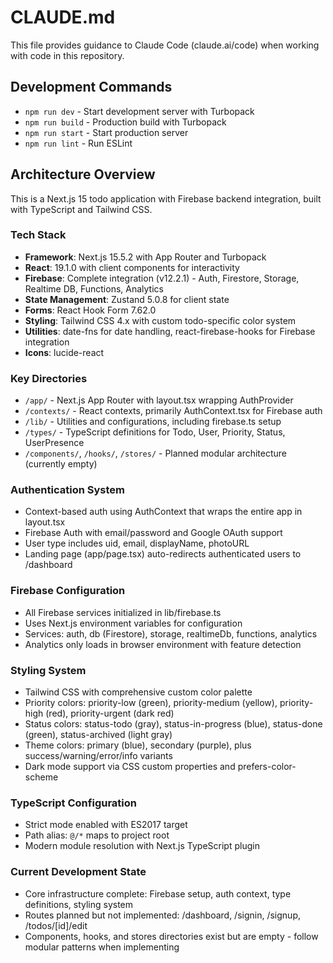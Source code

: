 # CLAUDE.md

This file provides guidance to Claude Code (claude.ai/code) when working with code in this repository.

## Development Commands

- `npm run dev` - Start development server with Turbopack
- `npm run build` - Production build with Turbopack
- `npm run start` - Start production server
- `npm run lint` - Run ESLint

## Architecture Overview

This is a Next.js 15 todo application with Firebase backend integration, built with TypeScript and Tailwind CSS.

### Tech Stack
- **Framework**: Next.js 15.5.2 with App Router and Turbopack
- **React**: 19.1.0 with client components for interactivity
- **Firebase**: Complete integration (v12.2.1) - Auth, Firestore, Storage, Realtime DB, Functions, Analytics
- **State Management**: Zustand 5.0.8 for client state
- **Forms**: React Hook Form 7.62.0
- **Styling**: Tailwind CSS 4.x with custom todo-specific color system
- **Utilities**: date-fns for date handling, react-firebase-hooks for Firebase integration
- **Icons**: lucide-react

### Key Directories
- `/app/` - Next.js App Router with layout.tsx wrapping AuthProvider
- `/contexts/` - React contexts, primarily AuthContext.tsx for Firebase auth
- `/lib/` - Utilities and configurations, including firebase.ts setup
- `/types/` - TypeScript definitions for Todo, User, Priority, Status, UserPresence
- `/components/`, `/hooks/`, `/stores/` - Planned modular architecture (currently empty)

### Authentication System
- Context-based auth using AuthContext that wraps the entire app in layout.tsx
- Firebase Auth with email/password and Google OAuth support
- User type includes uid, email, displayName, photoURL
- Landing page (app/page.tsx) auto-redirects authenticated users to /dashboard

### Firebase Configuration
- All Firebase services initialized in lib/firebase.ts
- Uses Next.js environment variables for configuration
- Services: auth, db (Firestore), storage, realtimeDb, functions, analytics
- Analytics only loads in browser environment with feature detection

### Styling System
- Tailwind CSS with comprehensive custom color palette
- Priority colors: priority-low (green), priority-medium (yellow), priority-high (red), priority-urgent (dark red)
- Status colors: status-todo (gray), status-in-progress (blue), status-done (green), status-archived (light gray)
- Theme colors: primary (blue), secondary (purple), plus success/warning/error/info variants
- Dark mode support via CSS custom properties and prefers-color-scheme

### TypeScript Configuration
- Strict mode enabled with ES2017 target
- Path alias: `@/*` maps to project root
- Modern module resolution with Next.js TypeScript plugin

### Current Development State
- Core infrastructure complete: Firebase setup, auth context, type definitions, styling system
- Routes planned but not implemented: /dashboard, /signin, /signup, /todos/[id]/edit
- Components, hooks, and stores directories exist but are empty - follow modular patterns when implementing
